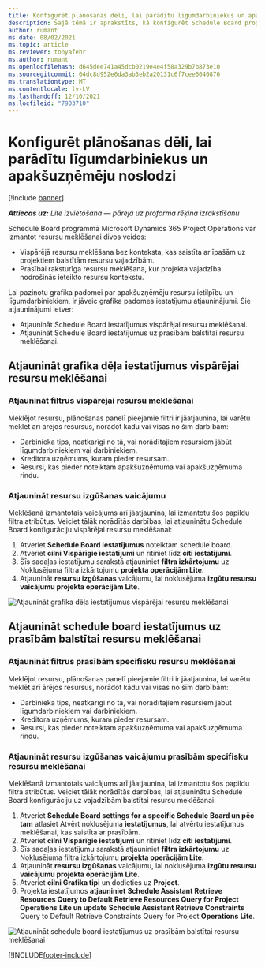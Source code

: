 ```yaml
---
title: Konfigurēt plānošanas dēli, lai parādītu līgumdarbiniekus un apakšuzņēmēju noslodzi
description: Šajā tēmā ir aprakstīts, kā konfigurēt Schedule Board programmā Dynamics 365 Project Operations Microsoft, lai parādītu apakšuzņēmēju resursu noslodzi, strādājot ar projekta resursu vajadzībām.
author: rumant
ms.date: 08/02/2021
ms.topic: article
ms.reviewer: tonyafehr
ms.author: rumant
ms.openlocfilehash: d645dee741a45dcb0219e4e4f58a329b7b873e10
ms.sourcegitcommit: 04dc8d952e6da3ab3eb2a20131c6f7cee6040876
ms.translationtype: MT
ms.contentlocale: lv-LV
ms.lasthandoff: 12/10/2021
ms.locfileid: "7903710"
---
```

# <a name="configure-schedule-board-to-show-contract-workers-and-subcontracted-capacity"></a>Konfigurēt plānošanas dēli, lai parādītu līgumdarbiniekus un apakšuzņēmēju noslodzi 

[!include [banner](../../includes/dataverse-preview.md)]

_**Attiecas uz:** Lite izvietošana — pāreja uz proforma rēķina izrakstīšanu_

Schedule Board programmā Microsoft Dynamics 365 Project Operations var izmantot resursu meklēšanai divos veidos:

- Vispārējā resursu meklēšana bez konteksta, kas saistīta ar īpašām uz projektiem balstītām resursu vajadzībām.
- Prasībai raksturīga resursu meklēšana, kur projekta vajadzība nodrošinās ieteikto resursu kontekstu.

Lai paziņotu grafika padomei par apakšuzņēmēju resursu ietilpību un līgumdarbiniekiem, ir jāveic grafika padomes iestatījumu atjauninājumi. Šie atjauninājumi ietver: 
- Atjaunināt Schedule Board iestatījumus vispārējai resursu meklēšanai.
- Atjaunināt Schedule Board iestatījumus uz prasībām balstītai resursu meklēšanai.

## <a name="update-schedule-board-settings-for-general-resource-search"></a>Atjaunināt grafika dēļa iestatījumus vispārējai resursu meklēšanai
### <a name="update-filters-for-general-resource-search"></a>Atjaunināt filtrus vispārējai resursu meklēšanai
Meklējot resursu, plānošanas panelī pieejamie filtri ir jāatjaunina, lai varētu meklēt arī ārējos resursus, norādot kādu vai visas no šīm darbībām:
  - Darbinieka tips, neatkarīgi no tā, vai norādītajiem resursiem jābūt līgumdarbiniekiem vai darbiniekiem.
  - Kreditora uzņēmums, kuram pieder resursam.
  - Resursi, kas pieder noteiktam apakšuzņēmuma vai apakšuzņēmuma rindu.
    
### <a name="update-retrieve-resource-query"></a>Atjaunināt resursu izgūšanas vaicājumu
Meklēšanā izmantotais vaicājums arī jāatjaunina, lai izmantotu šos papildu filtra atribūtus. Veiciet tālāk norādītās darbības, lai atjauninātu Schedule Board konfigurāciju vispārējai resursu meklēšanai:  
1. Atveriet **Schedule Board iestatījumus** noteiktam schedule board.
2. Atveriet **cilni Vispārīgie iestatījumi** un ritiniet līdz **citi iestatījumi**.
3. Šīs sadaļas iestatījumu sarakstā atjauniniet **filtra izkārtojumu** uz Noklusējuma filtra izkārtojumu **projekta operācijām Lite**.
4. Atjaunināt **resursu izgūšanas** vaicājumu, lai noklusējuma **izgūtu resursu vaicājumu projekta operācijām Lite**.

![Atjaunināt grafika dēļa iestatījumus vispārējai resursu meklēšanai](../media/BoardSettings.png)  

## <a name="update-schedule-board-settings-for-requirementbased-resource-search"></a>Atjaunināt schedule board iestatījumus uz prasībām balstītai resursu meklēšanai
### <a name="update-filters-for-requirement-specific-resource-search"></a>Atjaunināt filtrus prasībām specifisku resursu meklēšanai 
Meklējot resursu, plānošanas panelī pieejamie filtri ir jāatjaunina, lai varētu meklēt arī ārējos resursus, norādot kādu vai visas no šīm darbībām:
 - Darbinieka tips, neatkarīgi no tā, vai norādītajiem resursiem jābūt līgumdarbiniekiem vai darbiniekiem.
 - Kreditora uzņēmums, kuram pieder resursam.
 - Resursi, kas pieder noteiktam apakšuzņēmuma vai apakšuzņēmuma rindu.

### <a name="update-retrieve-resource-query-for-requirement-specific-resource-search"></a>Atjaunināt resursu izgūšanas vaicājumu prasībām specifisku resursu meklēšanai 
Meklēšanā izmantotais vaicājums arī jāatjaunina, lai izmantotu šos papildu filtra atribūtus. Veiciet tālāk norādītās darbības, lai atjauninātu Schedule Board konfigurāciju uz vajadzībām balstītai resursu meklēšanai:

1. Atveriet **Schedule Board settings for a specific Schedule Board un pēc tam** atlasiet Atvērt noklusējuma **iestatījumus**, lai atvērtu iestatījumus meklēšanai, kas saistīta ar prasībām.
2. Atveriet **cilni Vispārīgie iestatījumi** un ritiniet līdz **citi iestatījumi**.
3. Šīs sadaļas iestatījumu sarakstā atjauniniet **filtra izkārtojumu** uz Noklusējuma filtra izkārtojumu **projekta operācijām Lite**.
4. Atjaunināt **resursu izgūšanas** vaicājumu, lai noklusējuma **izgūtu resursu vaicājumu projekta operācijām Lite**.
5. Atveriet **cilni Grafika tipi** un dodieties uz **Project**.
6. Projekta iestatījumos **atjauniniet** **Schedule Assistant Retrieve Resources Query to Default Retrieve Resources Query for Project Operations** **Lite un update Schedule Assistant Retrieve Constraints** Query to Default Retrieve Constraints Query for Project **Operations** **Lite**.

![Atjaunināt schedule board iestatījumus uz prasībām balstītai resursu meklēšanai](../media/SASettings.png)  

[!INCLUDE[footer-include](../../includes/footer-banner.md)]
